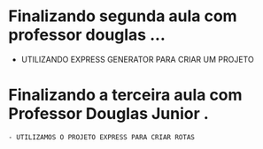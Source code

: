 # Finalizando segunda aula com professor douglas ...

 - UTILIZANDO EXPRESS GENERATOR PARA CRIAR UM PROJETO 
  

# Finalizando a terceira aula com Professor Douglas Junior .

    - UTILIZAMOS O PROJETO EXPRESS PARA CRIAR ROTAS 